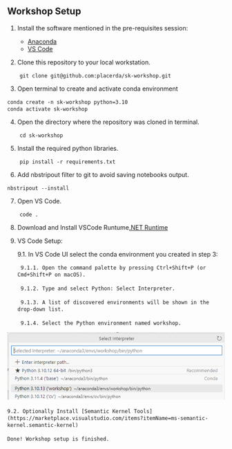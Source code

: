 ## Workshop Setup

1. Install the software mentioned in the pre-requisites session:

    <!-- - [Azure CLI](https://learn.microsoft.com/en-us/cli/azure/install-azure-cli) -->
    - [Anaconda](https://docs.conda.io/projects/conda/en/latest/user-guide/install/index.html)
    - [VS Code](https://code.visualstudio.com/)

2. Clone this repository to your local workstation.
```
    git clone git@github.com:placerda/sk-workshop.git  
```

3. Open terminal to create and activate conda environment
```
conda create -n sk-workshop python=3.10
conda activate sk-workshop
```

4. Open the directory where the repository was cloned in terminal.
```
    cd sk-workshop
```

5. Install the required python libraries.
```
    pip install -r requirements.txt
```

6. Add nbstripout filter to git to avoid saving notebooks output.
```
nbstripout --install
```

7. Open VS Code.
```
    code .
```

8. Download and Install VSCode Runtume[.NET Runtime](https://dotnet.microsoft.com/en-us/download)


9. VS Code Setup:

    9.1. In VS Code UI select the conda environment you created in step 3:
        
        9.1.1. Open the command palette by pressing Ctrl+Shift+P (or Cmd+Shift+P on macOS).

        9.1.2. Type and select Python: Select Interpreter.

        9.1.3. A list of discovered environments will be shown in the drop-down list.

        9.1.4. Select the Python environment named workshop.

![select interpreter](images/select_interpreter.png)

    9.2. Optionally Install [Semantic Kernel Tools](https://marketplace.visualstudio.com/items?itemName=ms-semantic-kernel.semantic-kernel)

    Done! Workshop setup is finished.